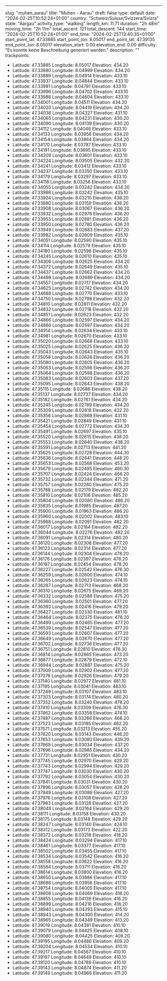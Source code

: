 ---
slug: "muhen_aarau"
title: "Muhen - Aarau"
draft: false
type: default
date: "2024-02-25T10:52:24+01:00"
country: "Schweiz/Suisse/Svizzera/Svizra"
state: "Aargau"
activity_type: "walking"
length_km: 11.71
duration: "2h 48m"
moving_time: "2h 11m"
total_ascent: 121
total_descent: 144
start_time: "2024-02-25T10:52:24+01:00"
end_time: "2024-02-25T13:40:35+01:00"
start_point_lat: 47.33885
start_point_lon: 8.05017
end_point_lat: 47.39135
end_point_lon: 8.05017
elevation_start: 0.00
elevation_end: 0.00
difficulty: "Es konnte keine Beschreibung generiert werden."
description: ""
trackpoints:
  - Latitude: 47.33885
    Longitude: 8.05017
    Elevation: 434.20
  - Latitude: 47.33880
    Longitude: 8.04999
    Elevation: 434.20
  - Latitude: 47.33889
    Longitude: 8.04914
    Elevation: 433.10
  - Latitude: 47.33937
    Longitude: 8.04844
    Elevation: 433.10
  - Latitude: 47.33991
    Longitude: 8.04791
    Elevation: 433.10
  - Latitude: 47.33996
    Longitude: 8.04702
    Elevation: 433.10
  - Latitude: 47.33988
    Longitude: 8.04604
    Elevation: 433.10
  - Latitude: 47.34001
    Longitude: 8.04511
    Elevation: 434.20
  - Latitude: 47.34020
    Longitude: 8.04419
    Elevation: 434.20
  - Latitude: 47.34036
    Longitude: 8.04327
    Elevation: 431.10
  - Latitude: 47.34065
    Longitude: 8.04231
    Elevation: 430.20
  - Latitude: 47.34090
    Longitude: 8.04139
    Elevation: 430.20
  - Latitude: 47.34112
    Longitude: 8.04046
    Elevation: 433.10
  - Latitude: 47.34133
    Longitude: 8.03956
    Elevation: 434.20
  - Latitude: 47.34154
    Longitude: 8.03864
    Elevation: 434.20
  - Latitude: 47.34170
    Longitude: 8.03787
    Elevation: 433.10
  - Latitude: 47.34191
    Longitude: 8.03695
    Elevation: 433.10
  - Latitude: 47.34209
    Longitude: 8.03601
    Elevation: 433.10
  - Latitude: 47.34224
    Longitude: 8.03505
    Elevation: 432.20
  - Latitude: 47.34241
    Longitude: 8.03412
    Elevation: 433.10
  - Latitude: 47.34237
    Longitude: 8.03350
    Elevation: 433.10
  - Latitude: 47.34179
    Longitude: 8.03297
    Elevation: 433.10
  - Latitude: 47.34118
    Longitude: 8.03256
    Elevation: 433.10
  - Latitude: 47.34055
    Longitude: 8.03242
    Elevation: 434.20
  - Latitude: 47.33988
    Longitude: 8.03242
    Elevation: 435.10
  - Latitude: 47.33924
    Longitude: 8.03210
    Elevation: 436.20
  - Latitude: 47.33880
    Longitude: 8.03159
    Elevation: 436.20
  - Latitude: 47.33908
    Longitude: 8.03067
    Elevation: 436.20
  - Latitude: 47.33932
    Longitude: 8.02976
    Elevation: 436.20
  - Latitude: 47.33953
    Longitude: 8.02881
    Elevation: 436.20
  - Latitude: 47.33950
    Longitude: 8.02780
    Elevation: 436.20
  - Latitude: 47.33949
    Longitude: 8.02683
    Elevation: 437.20
  - Latitude: 47.33982
    Longitude: 8.02609
    Elevation: 435.10
  - Latitude: 47.34051
    Longitude: 8.02590
    Elevation: 435.10
  - Latitude: 47.34114
    Longitude: 8.02579
    Elevation: 435.10
  - Latitude: 47.34180
    Longitude: 8.02596
    Elevation: 435.10
  - Latitude: 47.34245
    Longitude: 8.02610
    Elevation: 435.10
  - Latitude: 47.34306
    Longitude: 8.02625
    Elevation: 434.20
  - Latitude: 47.34372
    Longitude: 8.02649
    Elevation: 435.10
  - Latitude: 47.34437
    Longitude: 8.02662
    Elevation: 434.20
  - Latitude: 47.34498
    Longitude: 8.02689
    Elevation: 434.20
  - Latitude: 47.34557
    Longitude: 8.02717
    Elevation: 434.20
  - Latitude: 47.34625
    Longitude: 8.02742
    Elevation: 434.20
  - Latitude: 47.34688
    Longitude: 8.02770
    Elevation: 433.10
  - Latitude: 47.34750
    Longitude: 8.02798
    Elevation: 432.20
  - Latitude: 47.34810
    Longitude: 8.02811
    Elevation: 432.20
  - Latitude: 47.34832
    Longitude: 8.02718
    Elevation: 432.20
  - Latitude: 47.34851
    Longitude: 8.02623
    Elevation: 432.20
  - Latitude: 47.34866
    Longitude: 8.02597
    Elevation: 434.20
  - Latitude: 47.34866
    Longitude: 8.02597
    Elevation: 434.20
  - Latitude: 47.34914
    Longitude: 8.02634
    Elevation: 433.10
  - Latitude: 47.34981
    Longitude: 8.02670
    Elevation: 433.10
  - Latitude: 47.35020
    Longitude: 8.02668
    Elevation: 433.10
  - Latitude: 47.35025
    Longitude: 8.02625
    Elevation: 436.20
  - Latitude: 47.35043
    Longitude: 8.02643
    Elevation: 435.10
  - Latitude: 47.35058
    Longitude: 8.02626
    Elevation: 436.20
  - Latitude: 47.35080
    Longitude: 8.02605
    Elevation: 436.20
  - Latitude: 47.35063
    Longitude: 8.02598
    Elevation: 436.20
  - Latitude: 47.35064
    Longitude: 8.02598
    Elevation: 436.20
  - Latitude: 47.35083
    Longitude: 8.02603
    Elevation: 437.20
  - Latitude: 47.35095
    Longitude: 8.02643
    Elevation: 438.20
  - Latitude: 47.35115
    Longitude: 8.02686
    Elevation: 438.20
  - Latitude: 47.35137
    Longitude: 8.02737
    Elevation: 434.20
  - Latitude: 47.35182
    Longitude: 8.02761
    Elevation: 434.20
  - Latitude: 47.35245
    Longitude: 8.02789
    Elevation: 434.20
  - Latitude: 47.35309
    Longitude: 8.02818
    Elevation: 432.20
  - Latitude: 47.35356
    Longitude: 8.02869
    Elevation: 431.10
  - Latitude: 47.35421
    Longitude: 8.02849
    Elevation: 431.10
  - Latitude: 47.35454
    Longitude: 8.02772
    Elevation: 434.20
  - Latitude: 47.35491
    Longitude: 8.02697
    Elevation: 435.10
  - Latitude: 47.35520
    Longitude: 8.02615
    Elevation: 438.20
  - Latitude: 47.35553
    Longitude: 8.02640
    Elevation: 438.20
  - Latitude: 47.35591
    Longitude: 8.02713
    Elevation: 441.20
  - Latitude: 47.35625
    Longitude: 8.02728
    Elevation: 444.30
  - Latitude: 47.35636
    Longitude: 8.02641
    Elevation: 448.20
  - Latitude: 47.35653
    Longitude: 8.02568
    Elevation: 453.20
  - Latitude: 47.35679
    Longitude: 8.02495
    Elevation: 460.30
  - Latitude: 47.35707
    Longitude: 8.02424
    Elevation: 466.20
  - Latitude: 47.35732
    Longitude: 8.02344
    Elevation: 471.20
  - Latitude: 47.35757
    Longitude: 8.02260
    Elevation: 475.20
  - Latitude: 47.35788
    Longitude: 8.02179
    Elevation: 482.20
  - Latitude: 47.35810
    Longitude: 8.02106
    Elevation: 485.20
  - Latitude: 47.35804
    Longitude: 8.02080
    Elevation: 486.20
  - Latitude: 47.35835
    Longitude: 8.01985
    Elevation: 487.20
  - Latitude: 47.35900
    Longitude: 8.01963
    Elevation: 486.20
  - Latitude: 47.35960
    Longitude: 8.02002
    Elevation: 483.10
  - Latitude: 47.35988
    Longitude: 8.02091
    Elevation: 482.20
  - Latitude: 47.36017
    Longitude: 8.02184
    Elevation: 482.20
  - Latitude: 47.36044
    Longitude: 8.02276
    Elevation: 482.20
  - Latitude: 47.36091
    Longitude: 8.02314
    Elevation: 480.20
  - Latitude: 47.36120
    Longitude: 8.02308
    Elevation: 477.20
  - Latitude: 47.36123
    Longitude: 8.02314
    Elevation: 477.20
  - Latitude: 47.36144
    Longitude: 8.02304
    Elevation: 478.20
  - Latitude: 47.36176
    Longitude: 8.02397
    Elevation: 478.20
  - Latitude: 47.36197
    Longitude: 8.02454
    Elevation: 478.20
  - Latitude: 47.36227
    Longitude: 8.02542
    Elevation: 476.30
  - Latitude: 47.36259
    Longitude: 8.02600
    Elevation: 474.10
  - Latitude: 47.36265
    Longitude: 8.02623
    Elevation: 474.10
  - Latitude: 47.36287
    Longitude: 8.02713
    Elevation: 468.20
  - Latitude: 47.36310
    Longitude: 8.02675
    Elevation: 469.20
  - Latitude: 47.36332
    Longitude: 8.02588
    Elevation: 475.20
  - Latitude: 47.36360
    Longitude: 8.02501
    Elevation: 477.20
  - Latitude: 47.36393
    Longitude: 8.02416
    Elevation: 479.20
  - Latitude: 47.36427
    Longitude: 8.02330
    Elevation: 481.10
  - Latitude: 47.36464
    Longitude: 8.02375
    Elevation: 478.20
  - Latitude: 47.36499
    Longitude: 8.02465
    Elevation: 477.20
  - Latitude: 47.36539
    Longitude: 8.02547
    Elevation: 477.20
  - Latitude: 47.36593
    Longitude: 8.02607
    Elevation: 477.20
  - Latitude: 47.36649
    Longitude: 8.02670
    Elevation: 477.20
  - Latitude: 47.36702
    Longitude: 8.02736
    Elevation: 477.20
  - Latitude: 47.36751
    Longitude: 8.02810
    Elevation: 476.30
  - Latitude: 47.36814
    Longitude: 8.02865
    Elevation: 473.20
  - Latitude: 47.36877
    Longitude: 8.02879
    Elevation: 472.10
  - Latitude: 47.36944
    Longitude: 8.02887
    Elevation: 475.20
  - Latitude: 47.37009
    Longitude: 8.02902
    Elevation: 477.20
  - Latitude: 47.37076
    Longitude: 8.02926
    Elevation: 479.20
  - Latitude: 47.37140
    Longitude: 8.02977
    Elevation: 481.10
  - Latitude: 47.37195
    Longitude: 8.03041
    Elevation: 483.10
  - Latitude: 47.37249
    Longitude: 8.03107
    Elevation: 483.10
  - Latitude: 47.37303
    Longitude: 8.03174
    Elevation: 480.20
  - Latitude: 47.37352
    Longitude: 8.03240
    Elevation: 478.20
  - Latitude: 47.37410
    Longitude: 8.03309
    Elevation: 476.30
  - Latitude: 47.37462
    Longitude: 8.03358
    Elevation: 474.10
  - Latitude: 47.37487
    Longitude: 8.03266
    Elevation: 468.20
  - Latitude: 47.37523
    Longitude: 8.03185
    Elevation: 462.20
  - Latitude: 47.37571
    Longitude: 8.03213
    Elevation: 455.20
  - Latitude: 47.37620
    Longitude: 8.03143
    Elevation: 446.20
  - Latitude: 47.37653
    Longitude: 8.03080
    Elevation: 439.20
  - Latitude: 47.37669
    Longitude: 8.03034
    Elevation: 437.20
  - Latitude: 47.37696
    Longitude: 8.02985
    Elevation: 434.20
  - Latitude: 47.37731
    Longitude: 8.02951
    Elevation: 430.20
  - Latitude: 47.37745
    Longitude: 8.02970
    Elevation: 429.20
  - Latitude: 47.37743
    Longitude: 8.02994
    Elevation: 429.20
  - Latitude: 47.37747
    Longitude: 8.03030
    Elevation: 430.20
  - Latitude: 47.37792
    Longitude: 8.03054
    Elevation: 430.20
  - Latitude: 47.37841
    Longitude: 8.03031
    Elevation: 430.20
  - Latitude: 47.37896
    Longitude: 8.03057
    Elevation: 428.20
  - Latitude: 47.37949
    Longitude: 8.03088
    Elevation: 427.20
  - Latitude: 47.37976
    Longitude: 8.03108
    Elevation: 427.20
  - Latitude: 47.37983
    Longitude: 8.03128
    Elevation: 427.20
  - Latitude: 47.38048
    Longitude: 8.03164
    Elevation: 429.20
  - Latitude: 47.38111
    Longitude: 8.03158
    Elevation: 430.20
  - Latitude: 47.38175
    Longitude: 8.03148
    Elevation: 429.20
  - Latitude: 47.38247
    Longitude: 8.03140
    Elevation: 424.10
  - Latitude: 47.38312
    Longitude: 8.03173
    Elevation: 422.20
  - Latitude: 47.38372
    Longitude: 8.03218
    Elevation: 418.20
  - Latitude: 47.38424
    Longitude: 8.03294
    Elevation: 417.10
  - Latitude: 47.38461
    Longitude: 8.03377
    Elevation: 417.10
  - Latitude: 47.38502
    Longitude: 8.03455
    Elevation: 417.10
  - Latitude: 47.38534
    Longitude: 8.03542
    Elevation: 416.20
  - Latitude: 47.38558
    Longitude: 8.03622
    Elevation: 416.20
  - Latitude: 47.38584
    Longitude: 8.03711
    Elevation: 416.20
  - Latitude: 47.38614
    Longitude: 8.03800
    Elevation: 416.20
  - Latitude: 47.38650
    Longitude: 8.03886
    Elevation: 417.10
  - Latitude: 47.38698
    Longitude: 8.03956
    Elevation: 417.10
  - Latitude: 47.38754
    Longitude: 8.04005
    Elevation: 417.10
  - Latitude: 47.38808
    Longitude: 8.04069
    Elevation: 416.20
  - Latitude: 47.38855
    Longitude: 8.04139
    Elevation: 416.20
  - Latitude: 47.38899
    Longitude: 8.04216
    Elevation: 416.20
  - Latitude: 47.38940
    Longitude: 8.04293
    Elevation: 415.10
  - Latitude: 47.38943
    Longitude: 8.04300
    Elevation: 414.20
  - Latitude: 47.38965
    Longitude: 8.04349
    Elevation: 413.20
  - Latitude: 47.39019
    Longitude: 8.04381
    Elevation: 410.10
  - Latitude: 47.39079
    Longitude: 8.04425
    Elevation: 408.10
  - Latitude: 47.39080
    Longitude: 8.04425
    Elevation: 409.20
  - Latitude: 47.39195
    Longitude: 8.04486
    Elevation: 409.20
  - Latitude: 47.39204
    Longitude: 8.04534
    Elevation: 410.10
  - Latitude: 47.39217
    Longitude: 8.04567
    Elevation: 410.10
  - Latitude: 47.39197
    Longitude: 8.04649
    Elevation: 410.10
  - Latitude: 47.39120
    Longitude: 8.04789
    Elevation: 410.10
  - Latitude: 47.39143
    Longitude: 8.04874
    Elevation: 411.20
  - Latitude: 47.39149
    Longitude: 8.04966
    Elevation: 411.20
